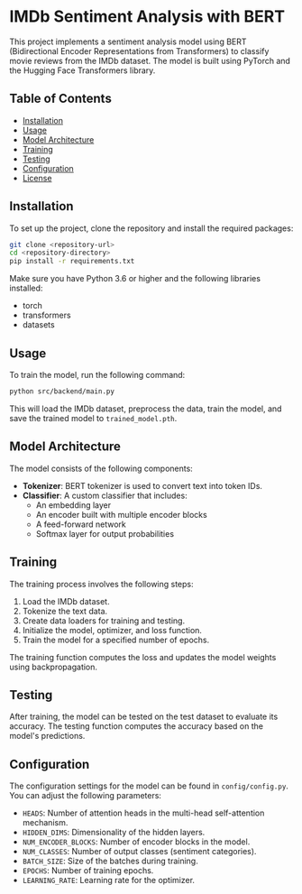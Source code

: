 # IMDb Sentiment Analysis with BERT

This project implements a sentiment analysis model using BERT (Bidirectional Encoder Representations from Transformers) to classify movie reviews from the IMDb dataset. The model is built using PyTorch and the Hugging Face Transformers library.

## Table of Contents

- [Installation](#installation)
- [Usage](#usage)
- [Model Architecture](#model-architecture)
- [Training](#training)
- [Testing](#testing)
- [Configuration](#configuration)
- [License](#license)

## Installation

To set up the project, clone the repository and install the required packages:

```bash
git clone <repository-url>
cd <repository-directory>
pip install -r requirements.txt
```

Make sure you have Python 3.6 or higher and the following libraries installed:

- torch
- transformers
- datasets

## Usage

To train the model, run the following command:

```bash
python src/backend/main.py
```

This will load the IMDb dataset, preprocess the data, train the model, and save the trained model to `trained_model.pth`.

## Model Architecture

The model consists of the following components:

- **Tokenizer**: BERT tokenizer is used to convert text into token IDs.
- **Classifier**: A custom classifier that includes:
  - An embedding layer
  - An encoder built with multiple encoder blocks
  - A feed-forward network
  - Softmax layer for output probabilities

## Training

The training process involves the following steps:

1. Load the IMDb dataset.
2. Tokenize the text data.
3. Create data loaders for training and testing.
4. Initialize the model, optimizer, and loss function.
5. Train the model for a specified number of epochs.

The training function computes the loss and updates the model weights using backpropagation.

## Testing

After training, the model can be tested on the test dataset to evaluate its accuracy. The testing function computes the accuracy based on the model's predictions.

## Configuration

The configuration settings for the model can be found in `config/config.py`. You can adjust the following parameters:

- `HEADS`: Number of attention heads in the multi-head self-attention mechanism.
- `HIDDEN_DIMS`: Dimensionality of the hidden layers.
- `NUM_ENCODER_BLOCKS`: Number of encoder blocks in the model.
- `NUM_CLASSES`: Number of output classes (sentiment categories).
- `BATCH_SIZE`: Size of the batches during training.
- `EPOCHS`: Number of training epochs.
- `LEARNING_RATE`: Learning rate for the optimizer.
